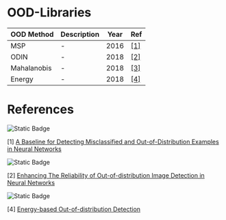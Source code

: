 # OOD-Libraries

| OOD Method | Description | Year | Ref |
|-------|-------|-------| -------|
| MSP | - | 2016 | [[1]](#ref1) |
| ODIN | - | 2018 | [[2]](#ref2) |
| Mahalanobis | - | 2018 | [[3]](#ref2) |
| Energy | - | 2018 | [[4]](#ref4) |

# References

<div id="ref1"></div> 

![Static Badge](https://img.shields.io/badge/ICLR-2017-4bb2ff?style=for-the-badge)

[1] [A Baseline for Detecting Misclassified and Out-of-Distribution Examples in Neural Networks](https://arxiv.org/pdf/1610.02136) 



<div id="ref2"></div> 

![Static Badge](https://img.shields.io/badge/ICLR-2017-4bb2ff?style=for-the-badge)


[2] [Enhancing The Reliability of Out-of-distribution Image Detection in Neural Networks](https://arxiv.org/pdf/1706.02690) 

<div id="ref4"></div>

![Static Badge](https://img.shields.io/badge/ICLR-2017-4bb2ff?style=for-the-badge)

[4] [Energy-based Out-of-distribution Detection](https://arxiv.org/pdf/2010.03759) 